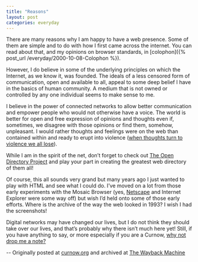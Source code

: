 ```yaml
---
title: "Reasons"
layout: post
categories: everyday
---
```


There are many reasons why I am happy to have a web presence. Some of them are simple and to do with how I first came across the internet. You can read about that, and my opinions on browser standards, in [colophon]({% post_url /everyday/2000-10-08-Colophon %}).

However, I do believe in some of the underlying principles on which the Internet, as we know it, was founded. The ideals of a less censored form of communication, open and available to all, appeal to some deep belief I have in the basics of human community. A medium that is not owned or controlled by any one individual seems to make sense to me.

I believe in the power of connected networks to allow better communication and empower people who would not otherwise have a voice. The world is better for open and free expression of opinions and thoughts even if, sometimes, we disagree with those opinions or find them, somehow, unpleasant. I would rather thoughts and feelings were on the web than contained within and ready to erupt into violence ([when thoughts turn to violence we all lose](http://web.archive.org/web/20040929095553/http://www.geocities.com/corkymcg/crime/proj005.html)).

While I am in the spirit of the net, don’t forget to check out [The Open Directory Project](http://web.archive.org/web/20000706201149/http://www.dmoz.org//) and play your part in creating the greatest web directory of them all!

Of course, this all sounds very grand but many years ago I just wanted to play with HTML and see what I could do. I’ve moved on a lot from those early experiments with the Mosaic Browser (yes, [Netscape](http://web.archive.org/web/20000621035407/http://home.netscape.com/index1.html) and Internet Explorer were some way off) but wish I’d held onto some of those early efforts. Where is the archive of the way the web looked in 1993? I wish I had the screenshots!

Digital networks may have changed our lives, but I do not think they should take over our lives, and that’s probably why there isn’t much here yet! Still, if you have anything to say, or more especially if you are a Curnow, [why not drop me a note?](https://www.curnow.org/contact-jon/)

--
Originally posted at [curnow.org](https://www.curnow.org/2000/07/reasons/) and archived at [The Wayback Machine](http://web.archive.org/web/*/http://www.curnow.org/2000/07/reasons/)
